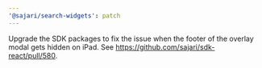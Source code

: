 ```yaml
---
'@sajari/search-widgets': patch
---
```


Upgrade the SDK packages to fix the issue when the footer of the overlay modal gets hidden on iPad. See https://github.com/sajari/sdk-react/pull/580.
